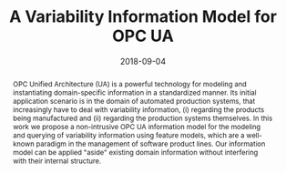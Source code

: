 ---
abstract: OPC Unified Architecture (UA) is a powerful technology for modeling and
  instantiating domain-specific information in a standardized manner. Its initial
  application scenario is in the domain of automated production systems, that increasingly
  have to deal with variability information, (i) regarding the products being manufactured
  and (ii) regarding the production systems themselves. In this work we propose a
  non-intrusive OPC UA information model for the modeling and querying of variability
  information using feature models, which are a well-known paradigm in the management
  of software product lines. Our information model can be applied "aside" existing
  domain information without interfering with their internal structure.
authors:
- Bernhard Wally
- Christian Huemer
- Alexandra Mazak
- Manuel Wimmer
date: '2018-09-04'
featured: false
links:
- name: Publik
  url: https://publik.tuwien.ac.at/showentry.php?ID=270982&lang=1
publication_types:
- '0'
publishDate: '2018-09-04'
title: A Variability Information Model for OPC UA
url_pdf: ''
---